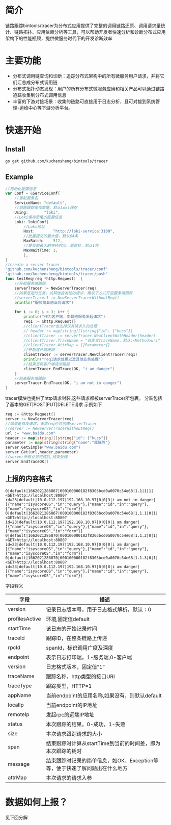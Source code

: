# 简介
链路跟踪bintools/tracer为分布式应用提供了完整的调用链路还原、调用请求量统计、链路拓扑、应用依赖分析等工具，可以帮助开发者快速分析和诊断分布式应用架构下的性能瓶颈，提供微服务时代下的开发诊断效率
# 主要功能
+ 分布式调用链查询和诊断：追踪分布式架构中的所有微服务用户请求，并将它们汇总成分布式调用链
+ 分布式拓扑动态发现：用户的所有分布式微服务应用和相关产品可以通过链路追踪收集到分布式调用信息
+ 丰富的下游对接场景：收集的链路可直接用于日志分析，且可对接到系统管理-运维中心等下游分析平台。
# 快速开始
## Install
```bash
go get github.com/kuchensheng/bintools/tracer
```
## Example
```go
//初始化配置信息
var Conf = &ServiceConf{
	//当前服务名
    ServiceName: "default",
	//链路跟踪保存策略，默认Loki保存
    Using:       "loki",
	//Loki保存策略的配置信息
    Loki: lokiConf{
		//Loki地址
        Host:        "http://loki-service:3100",
		//批量提交的最大值，默认64条
        MaxBatch:    512,
		//提交前最大的等待时间，单位秒，默认1秒
        MaxWaitTime: 1,
        },
}
//create a server tracer
"github.com/kuchensheng/bintools/tracer/conf"
"github.com/kuchensheng/bintools/tracer/push"
func testReq(req *http.Request)  {
	//开启服务端跟踪
    serverTracer := NewServerTracer(req)
	//如果是定时任务，或其他自发性的请求，用以下方式开启服务端跟踪
    //serverTracer1 := NewServerTracerWithoutReq()
    println("服务端其他业务请求")
    
    for i := 0; i < 3; i++ {
        println("作为客户端，向其他服务发起请求")
		req1 := &http.Request{}
		//clientTracer也支持仅有请求头的处理
        // header := map[string][]string{"id": {"kucs"}}
        //clientTracer := serverTracer.NewClientWithHeader(header)
        //clientTracer.TraceName = "自定义traceName，默认:<Method>uri"
        //clientTracer.AttrMap = []Parameter{}
		//开启客户端跟踪
        clientTracer := serverTracer.NewClientTracer(req1)
		println("req1请求处理以及其他业务处理")
		//结束当前客户端请求跟踪
        clientTracer.EndTrace(OK, "i am danger")
    }
	//结束服务端跟踪
    serverTracer.EndTrace(OK, "i am not in danger")
}
```

tracer模块也提供了http请求封装,这些请求都被serverTracer所包裹。
分装包括了基本的GET|POST|PUT|DELETE请求
示例如下
```go
req := &http.Request{}
server := NewServerTracer(req)
//如果是自发请求，无需req也可创建serverTracer
//server := NewServerTracerWithoutReq()
url := "www.baidu.com"
header := map[string][]string{"id": {"kucs"}}
parameter := map[string]string{"name":"库陈胜"}
server.GetSimple("www.baidu.com")
server.Get(url,header,parameter)
//server所有业务完成后,结束处理
server.EndTraceOK()
```
## 上报的内容格式
```text
0|default|1662021286867|000100000182f8303bcd0a0070c54e68|1.1|1|1|<GET>http://localhost:8080?id=23|default|10.0.112.197|192.168.10.97|0|0|3|i am not in danger|[{"name":"isyscoreOS","in":"query"},{"name":"id","in":"query"},{"name":"isyscoreOS","in":"form"}]
0|default|1662021286867|000100000182f8303bcd0a0070c54e68|1.1.1|0|1|<GET>http://localhost:8080?id=23|default|10.0.112.197|192.168.10.97|0|0|0|i am danger|[{"name":"isyscoreOS","in":"query"},{"name":"id","in":"query"},{"name":"isyscoreOS","in":"form"}]
0|default|1662021286870|000100000182f8303bcd0a0070c54e68|1.1.2|0|1|<GET>http://localhost:8080?id=23|default|10.0.112.197|192.168.10.97|0|0|0|i am danger|[{"name":"isyscoreOS","in":"query"},{"name":"id","in":"query"},{"name":"isyscoreOS","in":"form"}]
0|default|1662021286870|000100000182f8303bcd0a0070c54e68|1.1.3|0|1|<GET>http://localhost:8080?id=23|default|10.0.112.197|192.168.10.97|0|0|0|i am danger|[{"name":"isyscoreOS","in":"query"},{"name":"id","in":"query"},{"name":"isyscoreOS","in":"form"}]
```
字段释义

 | 字段             | 描述                                          | 
|----------------|---------------------------------------------|
 | version        | 记录日志版本号，用于日志格式解析，默认：0                       |
 | profilesActive | 环境,固定值default                               |
| startTime      | 该日志的开始记录时间                                  |
| traceId        | 跟踪ID，在整条链路上传递                               |
| rpcId          | spanId，标识调用广度及深度                            | 
 | endpoint       | 表示日志打印端，1-服务端,0-客户端                         |
| version        | 日志格式版本，固定值”1“                               |
| traceName      | 跟踪名称，http类型的接口<Method>URI                   |
| traceType      | 跟踪类型，HTTP=1                                 |
| appName        | 当前endpoint的应用名称,如果没有，则默认default             |
| localIp        | 当前endpoint的IP地址                             |
| remoteIp       | 发起rpc的远端IP地址                                |
| status         | 本次跟踪的结果，0-成功，1-失败                           |
| size           | 本次请求跟踪请求的大小                                 |
| span           | 结束跟踪时计算从startTime到当前的时间差，即为本次跟踪的耗时          |
| message        | 结束跟踪时记录的简单信息，如OK，Exception等等，便于快速了解问题出在什么地方 |
| attrMap        | 本次请求的请求入参                                   |

# 数据如何上报？
见下回分解
